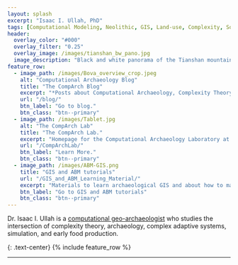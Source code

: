 ```yaml
---
layout: splash
excerpt: "Isaac I. Ullah, PhD"
tags: [Computational Modeling, Neolithic, GIS, Land-use, Complexity, Social-Environmental Systems]
header:
  overlay_color: "#000"
  overlay_filter: "0.25"
  overlay_image: /images/tianshan_bw_pano.jpg
  image_description: "Black and white panorama of the Tianshan mountains in southern Kazakhstan"
feature_row:
  - image_path: /images/Bova_overview_crop.jpeg
    alt: "Computational Archaeology Blog"
    title: "The CompArch Blog"
    excerpt: "*Posts about Computational Archaeology, Complexity Theory, GIS, Agent Based Modeling, and more...*"
    url: "/blog/"
    btn_label: "Go to blog."
    btn_class: "btn--primary"
  - image_path: /images/Tablet.jpg
    alt: "The CompArch Lab"
    title: "The CompArch Lab."
    excerpt: "Homepage for the Computational Archaeology Laboratory at San Diego State University."
    url: "/CompArchLab/"
    btn_label: "Learn More."
    btn_class: "btn--primary"
  - image_path: /images/ABM-GIS.png
    title: "GIS and ABM tutorials"
    url: "/GIS_and_ABM_Learning_Material/"
    excerpt: "Materials to learn archaeological GIS and about how to make and use Agent-Based Models with NetLogo."
    btn_label: "Go to GIS and ABM tutorials"
    btn_class: "btn--primary"
---
```

Dr. Isaac I. Ullah is a [computational geo-archaeologist](https://isaacullah.github.io/What-is-Computational-Archaeology/) who studies the intersection of complexity theory, archaeology, complex adaptive systems, simulation, and early food production.

{: .text-center}
{% include feature_row %}


---
